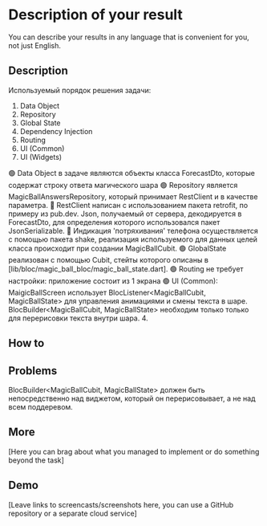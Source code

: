 # Description of your result

You can describe your results in any language that is convenient for you, not just English.

## Description

Используемый порядок решения задачи:
1. Data Object
2. Repository
3. Global State
4. Dependency Injection
5. Routing
6. UI (Common)
7. UI (Widgets)

🟢 Data Object в задаче являются объекты класса ForecastDto, которые содержат строку ответа магического шара
🟢 Repository является MagicBallAnswersRepository, который принимает RestClient и в качестве параметра.
    🔵 RestClient написан с использованием пакета retrofit, по примеру из pub.dev. Json, получаемый от сервера, 
    декодируется в ForecastDto, для определения которого использовался пакет JsonSerializable.
    🔵 Индикация 'потряхивания' телефона осуществляется с помощью пакета shake, реализация используемого для данных целей класса
    происходит при создании MagicBallCubit.
🟢 GlobalState реализован с помощью Cubit, стейты которого описаны в [lib/bloc/magic_ball_bloc/magic_ball_state.dart].
🟢 Routing не требует настройки: приложение состоит из 1 экрана
🟢 UI (Common): MaigicBallScreen использует BlocListener<MagicBallCubit, MagicBallState> для управления анимациями и смены текста в шаре.
    BlocBuilder<MagicBallCubit, MagicBallState> необходим  только только для перерисовки текста внутри шара.
4. 
## How to

## Problems

BlocBuilder<MagicBallCubit, MagicBallState> должен быть непосредственно над виджетом, который он перерисовывает, а не над всем поддеревом.

## More

[Here you can brag about what you managed to implement or do something beyond the task]

## Demo

[Leave links to screencasts/screenshots here, you can use a GitHub repository or a separate cloud service]
